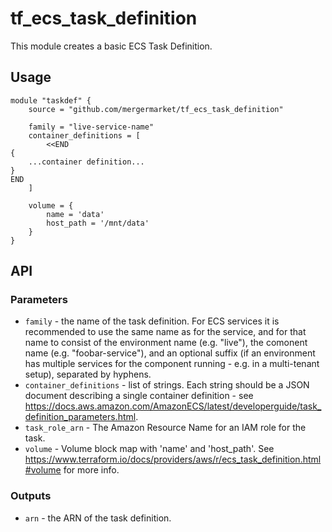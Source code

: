 # tf\_ecs\_task\_definition

This module creates a basic ECS Task Definition.

## Usage

    module "taskdef" {
        source = "github.com/mergermarket/tf_ecs_task_definition"

        family = "live-service-name"
        container_definitions = [
            <<END
    {
        ...container definition...
    }
    END
        ]

        volume = {
            name = 'data'
            host_path = '/mnt/data'
        }
    }

## API

### Parameters

* `family` - the name of the task definition. For ECS services it is recommended to use the same name as for the service, and for that name to consist of the environment name (e.g. "live"), the comonent name (e.g. "foobar-service"), and an optional suffix (if an environment has multiple services for the component running - e.g. in a multi-tenant setup), separated by hyphens.
* `container_definitions` - list of strings. Each string should be a JSON document describing a single container definition - see https://docs.aws.amazon.com/AmazonECS/latest/developerguide/task_definition_parameters.html.
* `task_role_arn` - The Amazon Resource Name for an IAM role for the task.
* `volume` - Volume block map with 'name' and 'host_path'. See https://www.terraform.io/docs/providers/aws/r/ecs_task_definition.html#volume for more info.

### Outputs

* `arn` - the ARN of the task definition.
